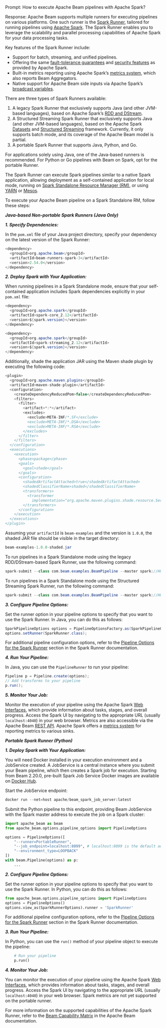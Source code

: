 Prompt: How to execute Apache Beam pipelines with Apache Spark?

Response:
Apache Beam supports multiple runners for executing pipelines on various platforms. One such runner is the [Spark Runner](https://beam.apache.org/documentation/runners/spark/), tailored for running pipelines using [Apache Spark](https://spark.apache.org/). The Spark Runner enables you to leverage the scalability and parallel processing capabilities of Apache Spark for your data processing tasks.

Key features of the Spark Runner include:
* Support for batch, streaming, and unified pipelines.
* Offering the same [fault-tolerance guarantees](https://spark.apache.org/docs/latest/streaming-programming-guide.html#fault-tolerance-semantics) and [security features](https://spark.apache.org/docs/latest/security.html) as provided by Apache Spark.
* Built-in metrics reporting using Apache Spark’s [metrics system](https://spark.apache.org/docs/latest/monitoring.html#metrics), which also reports Beam Aggregators.
* Native support for Apache Beam side inputs via Apache Spark’s [broadcast variables](https://spark.apache.org/docs/latest/rdd-programming-guide.html#broadcast-variables).

There are three types of Spark Runners available:
1. A legacy Spark Runner that exclusively supports Java (and other JVM-based languages), based on Apache Spark’s [RDD and DStream](https://spark.apache.org/docs/latest/api/scala/org/apache/spark/rdd/RDD.html).
2. A Structured Streaming Spark Runner that exclusively supports Java (and other JVM-based languages), based on the Apache Spark [Datasets](https://spark.apache.org/docs/latest/sql-programming-guide.html#datasets-and-dataframes) and [Structured Streaming](https://spark.apache.org/docs/latest/structured-streaming-programming-guide.html) framework. Currently, it only supports batch mode, and its coverage of the Apache Beam model is partial.
3. A portable Spark Runner that supports Java, Python, and Go.

For applications solely using Java, one of the Java-based runners is recommended. For Python or Go pipelines with Beam on Spark, opt for the portable Runner.

The Spark Runner can execute Spark pipelines similar to a native Spark application, allowing deployment as a self-contained application for local mode, running on [Spark Standalone Resource Manager (RM)](https://spark.apache.org/docs/latest/spark-standalone.html), or using [YARN](https://spark.apache.org/docs/latest/running-on-yarn.html) or [Mesos](https://spark.apache.org/docs/latest/running-on-mesos.html).

To execute your Apache Beam pipeline on a Spark Standalone RM, follow these steps:

***Java-based Non-portable Spark Runners (Java Only)***

***1. Specify Dependencies:***

In the `pom.xml` file of your Java project directory, specify your dependency on the latest version of the Spark Runner:

```java
<dependency>
  <groupId>org.apache.beam</groupId>
  <artifactId>beam-runners-spark-3</artifactId>
  <version>2.54.0</version>
</dependency>
```

***2. Deploy Spark with Your Application:***

When running pipelines in a Spark Standalone mode, ensure that your self-contained application includes Spark dependencies explicitly in your `pom.xml` file:

```java
<dependency>
  <groupId>org.apache.spark</groupId>
  <artifactId>spark-core_2.12</artifactId>
  <version>${spark.version}</version>
</dependency>

<dependency>
  <groupId>org.apache.spark</groupId>
  <artifactId>spark-streaming_2.12</artifactId>
  <version>${spark.version}</version>
</dependency>
```

Additionally, shade the application JAR using the Maven shade plugin by executing the following code:

```java
<plugin>
  <groupId>org.apache.maven.plugins</groupId>
  <artifactId>maven-shade-plugin</artifactId>
  <configuration>
    <createDependencyReducedPom>false</createDependencyReducedPom>
    <filters>
      <filter>
        <artifact>*:*</artifact>
        <excludes>
          <exclude>META-INF/*.SF</exclude>
          <exclude>META-INF/*.DSA</exclude>
          <exclude>META-INF/*.RSA</exclude>
        </excludes>
      </filter>
    </filters>
  </configuration>
  <executions>
    <execution>
      <phase>package</phase>
      <goals>
        <goal>shade</goal>
      </goals>
      <configuration>
        <shadedArtifactAttached>true</shadedArtifactAttached>
        <shadedClassifierName>shaded</shadedClassifierName>
        <transformers>
          <transformer
            implementation="org.apache.maven.plugins.shade.resource.ServicesResourceTransformer"/>
        </transformers>
      </configuration>
    </execution>
  </executions>
</plugin>
```

Assuming your `artifactId` is `beam-examples` and the version is `1.0.0`, the shaded JAR file should be visible in the target directory:

```java
beam-examples-1.0.0-shaded.jar
```

To run pipelines in a Spark Standalone mode using the legacy RDD/DStream-based Spark Runner, use the following command:

```java
spark-submit --class com.beam.examples.BeamPipeline --master spark://HOST:PORT target/beam-examples-1.0.0-shaded.jar --runner=SparkRunner
```

To run pipelines in a Spark Standalone mode using the Structured Streaming Spark Runner, run the following command:

```java
spark-submit --class com.beam.examples.BeamPipeline --master spark://HOST:PORT target/beam-examples-1.0.0-shaded.jar --runner=SparkStructuredStreamingRunner
```

***3. Configure Pipeline Options:***

Set the runner option in your pipeline options to specify that you want to use the Spark Runner. In Java, you can do this as follows:

```java
SparkPipelineOptions options = PipelineOptionsFactory.as(SparkPipelineOptions.class);
options.setRunner(SparkRunner.class);
```

For additional pipeline configuration options, refer to the [Pipeline Options for the Spark Runner](https://beam.apache.org/documentation/runners/spark/#pipeline-options-for-the-spark-runner) section in the Spark Runner documentation.

***4. Run Your Pipeline:***

In Java, you can use the `PipelineRunner` to run your pipeline:

```java
Pipeline p = Pipeline.create(options);
// Add transforms to your pipeline
p.run();
```

***5. Monitor Your Job:***

Monitor the execution of your pipeline using the Apache Spark [Web Interfaces](https://spark.apache.org/docs/latest/monitoring.html#web-interfaces), which provide information about tasks, stages, and overall progress. Access the Spark UI by navigating to the appropriate URL (usually `localhost:4040`) in your web browser. Metrics are also accessible via the Apache Beam [REST API](https://spark.apache.org/docs/latest/monitoring.html#rest-api). Apache Spark offers a [metrics system](https://spark.apache.org/docs/latest/monitoring.html#metrics) for reporting metrics to various sinks.

***Portable Spark Runner (Python)***

***1. Deploy Spark with Your Application:***

You will need Docker installed in your execution environment and a JobService created. A JobService is a central instance where you submit your Beam pipeline, which then creates a Spark job for execution. Starting from Beam 2.20.0, pre-built Spark Job Service Docker images are available on [Docker Hub](https://hub.docker.com/r/apache/beam_spark_job_server).

Start the JobService endpoint:

```python
docker run --net=host apache/beam_spark_job_server:latest
```

Submit the Python pipeline to this endpoint, providing Beam JobService with the Spark master address to execute the job on a Spark cluster:

```python
import apache_beam as beam
from apache_beam.options.pipeline_options import PipelineOptions

options = PipelineOptions([
    "--runner=PortableRunner",
    "--job_endpoint=localhost:8099", ​​# localhost:8099 is the default address of the JobService
    "--environment_type=LOOPBACK"
])
with beam.Pipeline(options) as p:
    ...
```

***2. Configure Pipeline Options:***

Set the runner option in your pipeline options to specify that you want to use the Spark Runner. In Python, you can do this as follows:

```python
from apache_beam.options.pipeline_options import PipelineOptions
options = PipelineOptions()
options.view_as(SparkRunnerOptions).runner = 'SparkRunner'
```

For additional pipeline configuration options, refer to the [Pipeline Options for the Spark Runner](https://beam.apache.org/documentation/runners/spark/#pipeline-options-for-the-spark-runner) section in the Spark Runner documentation.

***3. Run Your Pipeline:***

In Python, you can use the `run()` method of your pipeline object to execute the pipeline:

```python
    # Run your pipeline
    p.run()
```

***4. Monitor Your Job:***

You can monitor the execution of your pipeline using the Apache Spark [Web Interfaces](https://spark.apache.org/docs/latest/monitoring.html#web-interfaces), which provides information about tasks, stages, and overall progress. Access the Spark UI by navigating to the appropriate URL (usually `localhost:4040`) in your web browser. Spark metrics are not yet supported on the portable runner.

For more information on the supported capabilities of the Apache Spark Runner, refer to the [Beam Capability Matrix](https://beam.apache.org/documentation/runners/capability-matrix/) in the Apache Beam documentation.
